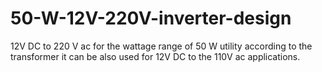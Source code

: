 # 50-W-12V-220V-inverter-design
12V DC to 220 V ac for the wattage range of 50 W utility
according to the transformer it can be also used for
12V DC to the 110V ac applications.
